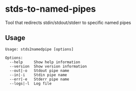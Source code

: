 # stds-to-named-pipes
Tool that redirects stdin/stdout/stderr to specific named pipes

## Usage

```
Usage: stds2namedpipe [options]

Options:
  --help     Show help information
  --version  Show version information
  --out|-o   Stdout pipe name
  --in|-i    Stdin pipe name
  --err|-e   Stderr pipe name
  --logs|-l  Log file
```